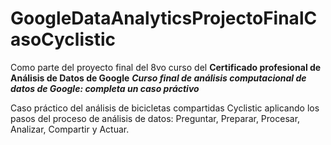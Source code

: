 # GoogleDataAnalyticsProjectoFinalCasoCyclistic
Como parte del proyecto final del 8vo curso del **Certificado profesional de Análisis de Datos de Google**
***Curso final de análisis computacional de datos de Google: completa un caso práctivo*** 

Caso práctico del análisis de bicicletas compartidas Cyclistic aplicando los pasos del proceso de análisis de datos: Preguntar, Preparar, Procesar, Analizar, Compartir y Actuar. 

